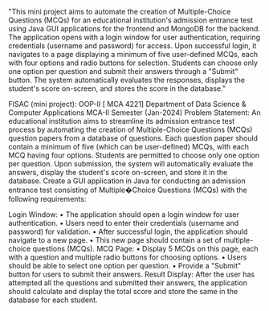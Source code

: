 "This mini project aims to automate the creation of Multiple-Choice Questions (MCQs) for an educational institution's admission entrance test using Java GUI applications for the frontend and MongoDB for the backend. The application opens with a login window for user authentication, requiring credentials (username and password) for access. Upon successful login, it navigates to a page displaying a minimum of five user-defined MCQs, each with four options and radio buttons for selection. Students can choose only one option per question and submit their answers through a "Submit" button. The system automatically evaluates the responses, displays the student's score on-screen, and stores the score in the database."

FISAC (mini project): OOP-II [ MCA 4221] Department of Data Science & Computer Applications MCA-II Semester (Jan-2024) Problem Statement: An educational institution aims to streamline its admission entrance test process by automating the creation of Multiple-Choice Questions (MCQs) question papers from a database of questions. Each question paper should contain a minimum of five (which can be user-defined) MCQs, with each MCQ having four options. Students are permitted to choose only one option per question. Upon submission, the system will automatically evaluate the answers, display the student's score on-screen, and store it in the database. Create a GUI application in Java for conducting an admission entrance test consisting of Multiple�Choice Questions (MCQs) with the following requirements:

Login Window: • The application should open a login window for user authentication. • Users need to enter their credentials (username and password) for validation. • After successful login, the application should navigate to a new page. • This new page should contain a set of multiple-choice questions (MCQs).
MCQ Page: • Display 5 MCQs on this page, each with a question and multiple radio buttons for choosing options. • Users should be able to select one option per question. • Provide a "Submit" button for users to submit their answers.
Result Display: After the user has attempted all the questions and submitted their answers, the application should calculate and display the total score and store the same in the database for each student.
